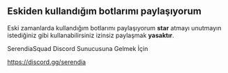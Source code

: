 ## Eskiden kullandığım botlarımı paylaşıyorum

Eski zamanlarda kullandığım botlarımı paylaşıyorum **star** atmayı unutmayın istediğiniz gibi kullanabilirsiniz izinsiz paylaşmak **yasaktır**.

SerendiaSquad Discord Sunucusuna Gelmek İçin 

https://discord.gg/serendia
